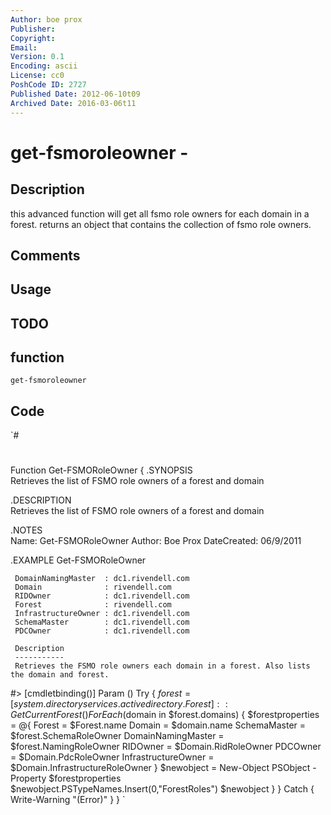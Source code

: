 ```yaml
---
Author: boe prox
Publisher: 
Copyright: 
Email: 
Version: 0.1
Encoding: ascii
License: cc0
PoshCode ID: 2727
Published Date: 2012-06-10t09
Archived Date: 2016-03-06t11
---
```


# get-fsmoroleowner - 

## Description

this advanced function will get all fsmo role owners for each domain in a forest. returns an object that contains the collection of fsmo role owners.

## Comments



## Usage



## TODO



## function

`get-fsmoroleowner`

## Code

`#
 #
 Function Get-FSMORoleOwner {
 .SYNOPSIS  
     Retrieves the list of FSMO role owners of a forest and domain  
     
 .DESCRIPTION  
     Retrieves the list of FSMO role owners of a forest and domain
     
 .NOTES  
     Name: Get-FSMORoleOwner
     Author: Boe Prox
     DateCreated: 06/9/2011  
 
 .EXAMPLE
     Get-FSMORoleOwner
     
     DomainNamingMaster  : dc1.rivendell.com
     Domain              : rivendell.com
     RIDOwner            : dc1.rivendell.com
     Forest              : rivendell.com
     InfrastructureOwner : dc1.rivendell.com
     SchemaMaster        : dc1.rivendell.com
     PDCOwner            : dc1.rivendell.com
     
     Description
     -----------
     Retrieves the FSMO role owners each domain in a forest. Also lists the domain and forest.  
           
 #>
 [cmdletbinding()]
 Param ()
 Try {
     $forest = [system.directoryservices.activedirectory.Forest]::GetCurrentForest() 
     ForEach ($domain in $forest.domains) {
         $forestproperties = @{
             Forest = $Forest.name
             Domain = $domain.name
             SchemaMaster = $forest.SchemaRoleOwner
             DomainNamingMaster = $forest.NamingRoleOwner
             RIDOwner = $Domain.RidRoleOwner
             PDCOwner = $Domain.PdcRoleOwner
             InfrastructureOwner = $Domain.InfrastructureRoleOwner
             }
         $newobject = New-Object PSObject -Property $forestproperties
         $newobject.PSTypeNames.Insert(0,"ForestRoles")
         $newobject
         }
     }
 Catch {
     Write-Warning "$($Error)"
     }
 }
`

